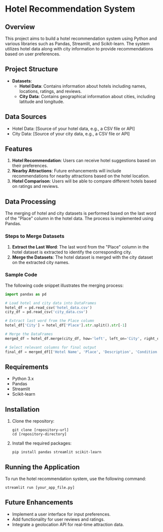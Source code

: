 
# Hotel Recommendation System

## Overview
This project aims to build a hotel recommendation system using Python and various libraries such as Pandas, Streamlit, and Scikit-learn. The system utilizes hotel data along with city information to provide recommendations based on user preferences.

## Project Structure
- **Datasets**:
  - **Hotel Data**: Contains information about hotels including names, locations, ratings, and reviews.
  - **City Data**: Contains geographical information about cities, including latitude and longitude.

## Data Sources
- Hotel Data: [Source of your hotel data, e.g., a CSV file or API]
- City Data: [Source of your city data, e.g., a CSV file or API]

## Features
1. **Hotel Recommendation**: Users can receive hotel suggestions based on their preferences.
2. **Nearby Attractions**: Future enhancements will include recommendations for nearby attractions based on the hotel location.
3. **Hotel Comparison**: Users will be able to compare different hotels based on ratings and reviews.

## Data Processing
The merging of hotel and city datasets is performed based on the last word of the "Place" column in the hotel data. The process is implemented using Pandas.

### Steps to Merge Datasets
1. **Extract the Last Word**: The last word from the "Place" column in the hotel dataset is extracted to identify the corresponding city.
2. **Merge the Datasets**: The hotel dataset is merged with the city dataset on the extracted city names.

### Sample Code
The following code snippet illustrates the merging process:

```python
import pandas as pd

# Load hotel and city data into DataFrames
hotel_df = pd.read_csv('hotel_data.csv')
city_df = pd.read_csv('city_data.csv')

# Extract last word from the Place column
hotel_df['City'] = hotel_df['Place'].str.split().str[-1]

# Merge the DataFrames
merged_df = hotel_df.merge(city_df, how='left', left_on='City', right_on='city')

# Select relevant columns for final output
final_df = merged_df[['Hotel Name', 'Place', 'Description', 'Condition', 'Rating', 'Total Reviews', 'lat', 'lng']]
```

## Requirements
- Python 3.x
- Pandas
- Streamlit
- Scikit-learn

## Installation
1. Clone the repository:
   ```
   git clone [repository-url]
   cd [repository-directory]
   ```
2. Install the required packages:
   ```
   pip install pandas streamlit scikit-learn
   ```

## Running the Application
To run the hotel recommendation system, use the following command:
```
streamlit run [your_app_file.py]
```

## Future Enhancements
- Implement a user interface for input preferences.
- Add functionality for user reviews and ratings.
- Integrate a geolocation API for real-time attraction data.




